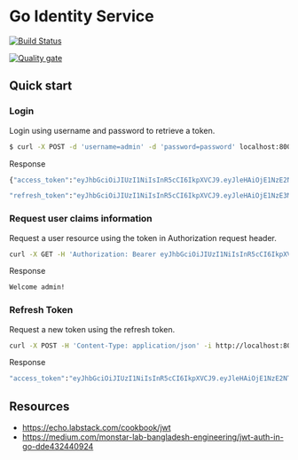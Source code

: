 # Go Identity Service

[![Build Status](https://travis-ci.org/kiwsan/go-jwt-auth.svg?branch=master)](https://travis-ci.org/kiwsan/go-jwt-auth)

[![Quality gate](https://sonarcloud.io/api/project_badges/quality_gate?project=kiwsan_go-jwt-auth)](https://sonarcloud.io/dashboard?id=kiwsan_go-jwt-auth)

## Quick start

### Login

Login using username and password to retrieve a token.

```bash
$ curl -X POST -d 'username=admin' -d 'password=password' localhost:8000/login
```

Response

```bash
{"access_token":"eyJhbGciOiJIUzI1NiIsInR5cCI6IkpXVCJ9.eyJleHAiOjE1NzE2NTA0NjYsInVzZXJuYW1lIjoiYWRtaW4ifQ.Ba0iLuWe3H-0Jq3mbzA10V-Z2UL4AA2G_InQjyeSeCs",

"refresh_token":"eyJhbGciOiJIUzI1NiIsInR5cCI6IkpXVCJ9.eyJleHAiOjE1NzE3MzU5NjZ9.pNQfXAx3FTIoYCRA6tqX8YJQx-KksJGS_ISN2O1RPSQ"}
```

### Request user claims information

Request a user resource using the token in Authorization request header.

```bash
curl -X GET -H 'Authorization: Bearer eyJhbGciOiJIUzI1NiIsInR5cCI6IkpXVCJ9.eyJleHAiOjE1NzE2NTA0NjYsInVzZXJuYW1lIjoiYWRtaW4ifQ.Ba0iLuWe3H-0Jq3mbzA10V-Z2UL4AA2G_InQjyeSeCs' -i http://localhost:8000/me
```

Response

```bash
Welcome admin!
```

### Refresh Token
Request a new token using the refresh token.

```bash
curl -X POST -H 'Content-Type: application/json' -i http://localhost:8000/refresh-tokens --data '{"refresh_token":"eyJhbGciOiJIUzI1NiIsInR5cCI6IkpXVCJ9.eyJleHAiOjE1NzE3MzU5NjZ9.pNQfXAx3FTIoYCRA6tqX8YJQx-KksJGS_ISN2O1RPSQ"}'
```

Response

```bash
"access_token":"eyJhbGciOiJIUzI1NiIsInR5cCI6IkpXVCJ9.eyJleHAiOjE1NzE2NTA3NTgsInVzZXJuYW1lIjoiYWRtaW4ifQ.OhbRLciqmXsNN70Oyw9hBzEGLakBkS72FDFMgUz4FWU","refresh_token":"eyJhbGciOiJIUzI1NiIsInR5cCI6IkpXVCJ9.eyJleHAiOjE1NzE3MzYyNTh9.32fIs0D6rPsvHcPIiapz6NCQluBBpgPJP9UgwcdxgHM"}
```

## Resources
- https://echo.labstack.com/cookbook/jwt
- https://medium.com/monstar-lab-bangladesh-engineering/jwt-auth-in-go-dde432440924
